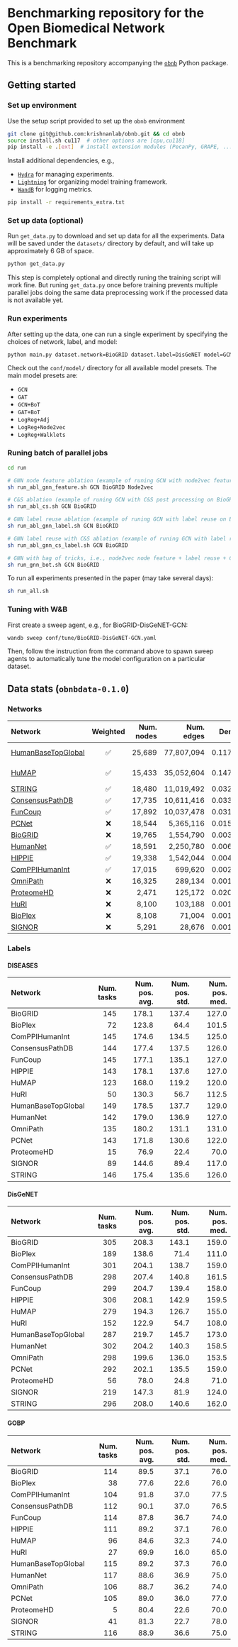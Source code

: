 # Benchmarking repository for the Open Biomedical Network Benchmark

This is a benchmarking repository accompanying the [`obnb`](https://github.com/krishnanlab/obnb) Python package.

## Getting started

### Set up environment

Use the setup script provided to set up the `obnb` environment

```bash
git clone git@github.com:krishnanlab/obnb.git && cd obnb
source install.sh cu117  # other options are [cpu,cu118]
pip install -e .[ext]  # install extension modules (PecanPy, GRAPE, ...)
```

Install additional dependencies, e.g.,

- [`Hydra`](https://github.com/facebookresearch/hydra) for managing experiments.
- [`Lightning`](https://lightning.ai/docs/pytorch/latest/) for organizing model training framework.
- [`WandB`](https://docs.wandb.ai/) for logging metrics.

```bash
pip install -r requirements_extra.txt
```

### Set up data (optional)

Run `get_data.py` to download and set up data for all the experiments.
Data will be saved under the `datasets/` directory by default, and will take up approximately 6 GB of space.

```bash
python get_data.py
```

This step is completely optional and directly runing the training script will work fine.
But runing `get_data.py` once before training prevents multiple parallel jobs doing the same data preprocessing
work if the processed data is not available yet.

### Run experiments

After setting up the data, one can run a single experiment by specifying the choices of network, label, and model:

```bash
python main.py dataset.network=BioGRID dataset.label=DisGeNET model=GCN
```

Check out the `conf/model/` directory for all available model presets.
The main model presets are:

- `GCN`
- `GAT`
- `GCN+BoT`
- `GAT+BoT`
- `LogReg+Adj`
- `LogReg+Node2vec`
- `LogReg+Walklets`

### Runing batch of parallel jobs

```bash
cd run

# GNN node feature ablation (example of runing GCN with node2vec features on BioGRID)
sh run_abl_gnn_feature.sh GCN BioGRID Node2vec

# C&S ablation (example of runing GCN with C&S post processing on BioGRID)
sh run_abl_cs.sh GCN BioGRID

# GNN label reuse ablation (example of runing GCN with label reuse on BioGRID)
sh run_abl_gnn_label.sh GCN BioGRID

# GNN label reuse with C&S ablation (example of runing GCN with label reuse with C&S on BioGRID)
sh run_abl_gnn_cs_label.sh GCN BioGRID

# GNN with bag of tricks, i.e., node2vec node feature + label reuse + C&S
sh run_gnn_bot.sh GCN BioGRID
```

To run all experiments presented in the paper (may take several days):

```bash
sh run_all.sh
```

### Tuning with W&B

First create a sweep agent, e.g., for BioGRID-DisGeNET-GCN:

```bash
wandb sweep conf/tune/BioGRID-DisGeNET-GCN.yaml
```

Then, follow the instruction from the command above to spawn sweep agents to automatically
tune the model configuration on a particular dataset.

## Data stats (`obnbdata-0.1.0`)

### Networks

| Network | Weighted | Num. nodes | Num. edges | Density | Category |
| :------ | :------: | ---------: | ---------: | ------: | -------: |
| [HumanBaseTopGlobal](https://humanbase.net/) | :white_check_mark: | 25,689 | 77,807,094 | 0.117908 | Large & Dense |
| [HuMAP](http://humap2.proteincomplexes.org/) | :white_check_mark: | 15,433 | 35,052,604 | 0.147180 | Large & Dense |
| [STRING](https://string-db.org/) | :white_check_mark: | 18,480 | 11,019,492 | 0.032269 | Large |
| [ConsensusPathDB](http://cpdb.molgen.mpg.de/) | :white_check_mark: | 17,735 | 10,611,416 | 0.033739 | Large |
| [FunCoup](https://funcoup.org/) | :white_check_mark: | 17,892 | 10,037,478 | 0.031357 | Large |
| [PCNet](https://www.ndexbio.org/viewer/networks/f93f402c-86d4-11e7-a10d-0ac135e8bacf) | :x: | 18,544 | 5,365,116 | 0.015603 | Large |
| [BioGRID](https://thebiogrid.org/) | :x: | 19,765 | 1,554,790 | 0.003980 | Medium |
| [HumanNet](https://staging2.inetbio.org/humannetv3/) | :white_check_mark: | 18,591 | 2,250,780 | 0.006513 | Medium |
| [HIPPIE](http://cbdm-01.zdv.uni-mainz.de/~mschaefer/hippie/) | :white_check_mark: | 19,338 | 1,542,044 | 0.004124 | Medium |
| [ComPPIHumanInt](https://comppi.linkgroup.hu/) | :white_check_mark: | 17,015 | 699,620 | 0.002417 | Medium |
| [OmniPath](https://omnipathdb.org/) | :x: | 16,325 | 289,134 | 0.001085 | Small |
| [ProteomeHD](https://www.ndexbio.org/viewer/networks/4cb4b0f3-83da-11e9-848d-0ac135e8bacf) | :x: | 2,471 | 125,172 | 0.020509 | Small |
| [HuRI](http://www.interactome-atlas.org/) | :x: | 8,100 | 103,188 | 0.001573 | Small |
| [BioPlex](https://bioplex.hms.harvard.edu/explorer/home) | :x: | 8,108 | 71,004 | 0.001080 | Small |
| [SIGNOR](https://signor.uniroma2.it/) | :x: | 5,291 | 28,676 | 0.001025 | Small |

### Labels

#### DISEASES

| Network | Num. tasks | Num. pos. avg. | Num. pos. std. | Num. pos. med. |
| :------ | ---------: | -------------: | -------------: | -------------: |
| BioGRID | 145 | 178.1 | 137.4 | 127.0 |
| BioPlex | 72 | 123.8 | 64.4 | 101.5 |
| ComPPIHumanInt | 145 | 174.6 | 134.5 | 125.0 |
| ConsensusPathDB | 144 | 177.4 | 137.5 | 126.0 |
| FunCoup | 145 | 177.1 | 135.1 | 127.0 |
| HIPPIE | 143 | 178.1 | 137.6 | 127.0 |
| HuMAP | 123 | 168.0 | 119.2 | 120.0 |
| HuRI | 50 | 130.3 | 56.7 | 112.5 |
| HumanBaseTopGlobal | 149 | 178.5 | 137.7 | 129.0 |
| HumanNet | 142 | 179.0 | 136.9 | 127.0 |
| OmniPath | 135 | 180.2 | 131.1 | 131.0 |
| PCNet | 143 | 171.8 | 130.6 | 122.0 |
| ProteomeHD | 15 | 76.9 | 22.4 | 70.0 |
| SIGNOR | 89 | 144.6 | 89.4 | 117.0 |
| STRING | 146 | 175.4 | 135.6 | 126.0 |

#### DisGeNET

| Network | Num. tasks | Num. pos. avg. | Num. pos. std. | Num. pos. med. |
| :------ | ---------: | -------------: | -------------: | -------------: |
| BioGRID | 305 | 208.3 | 143.1 | 159.0 |
| BioPlex | 189 | 138.6 | 71.4 | 111.0 |
| ComPPIHumanInt | 301 | 204.1 | 138.7 | 159.0 |
| ConsensusPathDB | 298 | 207.4 | 140.8 | 161.5 |
| FunCoup | 299 | 204.7 | 139.4 | 158.0 |
| HIPPIE | 306 | 208.1 | 142.9 | 159.5 |
| HuMAP | 279 | 194.3 | 126.7 | 155.0 |
| HuRI | 152 | 122.9 | 54.7 | 108.0 |
| HumanBaseTopGlobal | 287 | 219.7 | 145.7 | 173.0 |
| HumanNet | 302 | 204.2 | 140.3 | 158.5 |
| OmniPath | 298 | 199.6 | 136.0 | 153.5 |
| PCNet | 292 | 202.1 | 135.5 | 159.0 |
| ProteomeHD | 56 | 78.0 | 24.8 | 71.0 |
| SIGNOR | 219 | 147.3 | 81.9 | 124.0 |
| STRING | 296 | 208.0 | 140.6 | 162.0 |

#### GOBP

| Network | Num. tasks | Num. pos. avg. | Num. pos. std. | Num. pos. med. |
| :------ | ---------: | -------------: | -------------: | -------------: |
| BioGRID | 114 | 89.5 | 37.1 | 76.0 |
| BioPlex | 38 | 77.6 | 22.6 | 76.0 |
| ComPPIHumanInt | 104 | 91.8 | 37.0 | 77.5 |
| ConsensusPathDB | 112 | 90.1 | 37.0 | 76.5 |
| FunCoup | 114 | 87.8 | 36.7 | 74.0 |
| HIPPIE | 111 | 89.2 | 37.1 | 76.0 |
| HuMAP | 96 | 84.6 | 32.3 | 74.0 |
| HuRI | 27 | 69.9 | 16.0 | 65.0 |
| HumanBaseTopGlobal | 115 | 89.2 | 37.3 | 76.0 |
| HumanNet | 117 | 88.6 | 36.9 | 75.0 |
| OmniPath | 106 | 88.7 | 36.2 | 74.0 |
| PCNet | 105 | 89.0 | 36.0 | 77.0 |
| ProteomeHD | 5 | 80.4 | 22.6 | 70.0 |
| SIGNOR | 41 | 81.3 | 22.7 | 78.0 |
| STRING | 116 | 88.9 | 36.6 | 75.0 |
